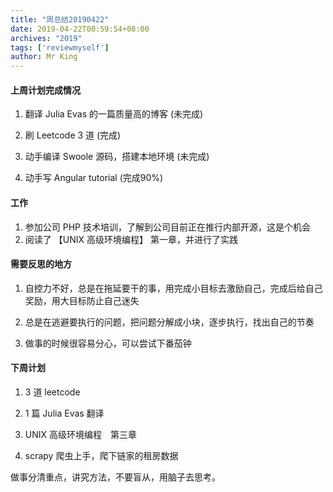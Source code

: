 ```yaml
---
title: "周总结20190422"
date: 2019-04-22T00:59:54+08:00
archives: "2019"
tags: ['reviewmyself']
author: Mr King
---
```


#### 上周计划完成情况


1. 翻译 Julia Evas 的一篇质量高的博客 (未完成)

2. 刷 Leetcode 3 道 (完成)

3. 动手编译 Swoole 源码，搭建本地环境 (未完成)

4. 动手写 Angular tutorial (完成90%)

#### 工作

1. 参加公司 PHP 技术培训，了解到公司目前正在推行内部开源，这是个机会
2. 阅读了 【UNIX 高级环境编程】 第一章，并进行了实践

#### 需要反思的地方

1. 自控力不好，总是在拖延要干的事，用完成小目标去激励自己，完成后给自己奖励，用大目标防止自己迷失

2. 总是在逃避要执行的问题，把问题分解成小块，逐步执行，找出自己的节奏

3. 做事的时候很容易分心，可以尝试下番茄钟

#### 下周计划

1. 3 道 leetcode

2. 1 篇 Julia Evas 翻译

3. UNIX 高级环境编程　第三章

4. scrapy 爬虫上手，爬下链家的租房数据

>
做事分清重点，讲究方法，不要盲从，用脑子去思考。